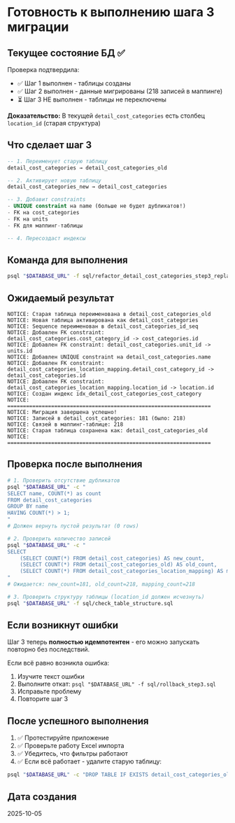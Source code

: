 # Готовность к выполнению шага 3 миграции

## Текущее состояние БД ✅

Проверка подтвердила:
- ✅ Шаг 1 выполнен - таблицы созданы
- ✅ Шаг 2 выполнен - данные мигрированы (218 записей в маппинге)
- ⏳ Шаг 3 НЕ выполнен - таблицы не переключены

**Доказательство:** В текущей `detail_cost_categories` есть столбец `location_id` (старая структура)

## Что сделает шаг 3

```sql
-- 1. Переименует старую таблицу
detail_cost_categories → detail_cost_categories_old

-- 2. Активирует новую таблицу
detail_cost_categories_new → detail_cost_categories

-- 3. Добавит constraints
- UNIQUE constraint на name (больше не будет дубликатов!)
- FK на cost_categories
- FK на units
- FK для маппинг-таблицы

-- 4. Пересоздаст индексы
```

## Команда для выполнения

```bash
psql "$DATABASE_URL" -f sql/refactor_detail_cost_categories_step3_replace_tables.sql
```

## Ожидаемый результат

```
NOTICE: Старая таблица переименована в detail_cost_categories_old
NOTICE: Новая таблица активирована как detail_cost_categories
NOTICE: Sequence переименован в detail_cost_categories_id_seq
NOTICE: Добавлен FK constraint: detail_cost_categories.cost_category_id -> cost_categories.id
NOTICE: Добавлен FK constraint: detail_cost_categories.unit_id -> units.id
NOTICE: Добавлен UNIQUE constraint на detail_cost_categories.name
NOTICE: Добавлен FK constraint: detail_cost_categories_location_mapping.detail_cost_category_id -> detail_cost_categories.id
NOTICE: Добавлен FK constraint: detail_cost_categories_location_mapping.location_id -> location.id
NOTICE: Создан индекс idx_detail_cost_categories_cost_category
NOTICE: =================================================================
NOTICE: Миграция завершена успешно!
NOTICE: Записей в detail_cost_categories: 181 (было: 218)
NOTICE: Связей в маппинг-таблице: 218
NOTICE: Старая таблица сохранена как: detail_cost_categories_old
NOTICE: =================================================================
```

## Проверка после выполнения

```bash
# 1. Проверить отсутствие дубликатов
psql "$DATABASE_URL" -c "
SELECT name, COUNT(*) as count
FROM detail_cost_categories
GROUP BY name
HAVING COUNT(*) > 1;
"
# Должен вернуть пустой результат (0 rows)

# 2. Проверить количество записей
psql "$DATABASE_URL" -c "
SELECT
    (SELECT COUNT(*) FROM detail_cost_categories) AS new_count,
    (SELECT COUNT(*) FROM detail_cost_categories_old) AS old_count,
    (SELECT COUNT(*) FROM detail_cost_categories_location_mapping) AS mapping_count;
"
# Ожидается: new_count=181, old_count=218, mapping_count=218

# 3. Проверить структуру таблицы (location_id должен исчезнуть)
psql "$DATABASE_URL" -f sql/check_table_structure.sql
```

## Если возникнут ошибки

Шаг 3 теперь **полностью идемпотентен** - его можно запускать повторно без последствий.

Если всё равно возникла ошибка:
1. Изучите текст ошибки
2. Выполните откат: `psql "$DATABASE_URL" -f sql/rollback_step3.sql`
3. Исправьте проблему
4. Повторите шаг 3

## После успешного выполнения

1. ✅ Протестируйте приложение
2. ✅ Проверьте работу Excel импорта
3. ✅ Убедитесь, что фильтры работают
4. ✅ Если всё работает - удалите старую таблицу:

```bash
psql "$DATABASE_URL" -c "DROP TABLE IF EXISTS detail_cost_categories_old CASCADE;"
```

## Дата создания
2025-10-05
